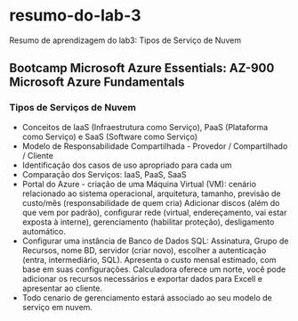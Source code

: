 # resumo-do-lab-3
Resumo de aprendizagem do lab3: Tipos de Serviço de Nuvem
## Bootcamp Microsoft Azure Essentials: AZ-900 Microsoft Azure Fundamentals

### Tipos de Serviços de Nuvem
- Conceitos de IaaS (Infraestrutura como Serviço), PaaS (Plataforma como Serviço) e SaaS (Software como Serviço)
- Modelo de Responsabilidade Compartilhada - Provedor / Compartilhado / Cliente
- Identificação dos casos de uso apropriado para cada um
- Comparação dos Serviços: IaaS, PaaS, SaaS
- Portal do Azure - criação de uma Máquina Virtual (VM): cenário relacionado ao sistema operacional, arquitetura, tamanho, previsão de custo/mês (responsabilidade de quem cria)
  Adicionar discos (além do que vem por padrão), configurar rede (virtual, endereçamento, vai estar exposta à interne), gerenciamento (habilitar proteção), desligamento automático.
- Configurar uma instância de Banco de Dados SQL: Assinatura, Grupo de Recursos, nome BD, servidor (criar novo), escolher a autenticação (entra, intermediário, SQL). Apresenta o custo mensal estimado, com base em suas configurações. Calculadora oferece um norte, você pode adicionar os recursos necessários e exportar dados para Excell e apresentar ao cliente.
- Todo cenario de gerenciamento estará associado ao seu modelo de serviço em nuvem.
    
  
